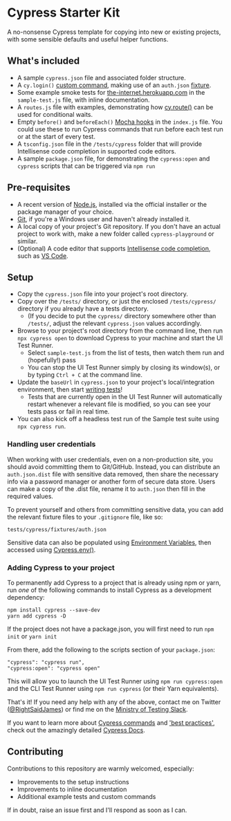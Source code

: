 # Cypress Starter Kit

A no-nonsense Cypress template for copying into new or existing projects, with some sensible defaults and useful helper functions.

## What's included

- A sample `cypress.json` file and associated folder structure.
- A `cy.login()` [custom command](https://docs.cypress.io/api/cypress-api/custom-commands.html), making use of an `auth.json` [fixture](https://docs.cypress.io/api/commands/fixture.html).
- Some example smoke tests for [the-internet.herokuapp.com](https://the-internet.herokuapp.com/) in the `sample-test.js` file, with inline documentation.
- A `routes.js` file with examples, demonstrating how [cy.route()](https://docs.cypress.io/api/commands/route.html) can be used for conditional waits.
- Empty `before()` and `beforeEach()` [Mocha hooks](https://docs.cypress.io/guides/core-concepts/writing-and-organizing-tests.html#Hooks) in the `index.js` file. You could use these to run Cypress commands that run before each test run or at the start of every test.
- A `tsconfig.json` file in the `/tests/cypress` folder that will provide Intellisense code completion in supported code editors.
- A sample `package.json` file, for demonstrating the `cypress:open` and `cypress` scripts that can be triggered via `npm run`

## Pre-requisites

- A recent version of [Node.js](https://nodejs.org/en/), installed via the official installer or the package manager of your choice.
- [Git](https://git-scm.com/), if you're a Windows user and haven't already installed it.
- A local copy of your project's Git repository. If you don't have an actual project to work with, make a new folder called `cypress-playground` or similar.
- (Optional) A code editor that supports [Intellisense code completion](https://docs.cypress.io/guides/tooling/IDE-integration.html#Intelligent-Code-Completion), such as [VS Code](https://code.visualstudio.com/).

## Setup

- Copy the `cypress.json` file into your project's root directory.
- Copy over the `/tests/` directory, or just the enclosed `/tests/cypress/` directory if you already have a tests directory.
  - (If you decide to put the `cypress/` directory somewhere other than `/tests/`, adjust the relevant `cypress.json` values accordingly.
- Browse to your project's root directory from the command line, then run `npx cypress open` to download Cypress to your machine and start the UI Test Runner.
  - Select `sample-test.js` from the list of tests, then watch them run and (hopefully!) pass
  - You can stop the UI Test Runner simply by closing its window(s), or by typing `Ctrl + C` at the command line.
- Update the `baseUrl` in `cypress.json` to your project's local/integration environment, then start [writing tests](https://docs.cypress.io/guides/getting-started/writing-your-first-test.html)!
  - Tests that are currently open in the UI Test Runner will automatically restart whenever a relevant file is modified, so you can see your tests pass or fail in real time.
- You can also kick off a headless test run of the Sample test suite using `npx cypress run`.

### Handling user credentials

When working with user credentials, even on a non-production site, you should avoid committing them to Git/GitHub. Instead, you can distribute an `auth.json.dist` file with sensitive data removed, then share the necessary info via a password manager or another form of secure data store. Users can make a copy of the .dist file, rename it to `auth.json` then fill in the required values.

To prevent yourself and others from committing sensitive data, you can add the relevant fixture files to your `.gitignore` file, like so:
```
tests/cypress/fixtures/auth.json
```

Sensitive data can also be populated using [Environment Variables](https://docs.cypress.io/guides/guides/environment-variables.html), then accessed using [Cypress.env()](https://docs.cypress.io/api/cypress-api/env.html#Syntax).

### Adding Cypress to your project

To permanently add Cypress to a project that is already using npm or yarn, run _one_ of the following commands to install Cypress as a development dependency:

```
npm install cypress --save-dev
yarn add cypress -D
```

If the project does not have a package.json, you will first need to run `npm init` or `yarn init`

From there, add the following to the scripts section of your `package.json`:
```
"cypress": "cypress run",
"cypress:open": "cypress open"
```

This will allow you to launch the UI Test Runner using `npm run cypress:open` and the CLI Test Runner using `npm run cypress` (or their Yarn equivalents).

That's it! If you need any help with any of the above, contact me on Twitter ([@RightSaidJames](https://twitter.com/rightsaidjames)) or find me on the [Ministry of Testing Slack](https://www.ministryoftesting.com/slack_invite). 

If you want to learn more about [Cypress commands](https://docs.cypress.io/api/commands/get.html) and ['best practices'](https://docs.cypress.io/guides/references/best-practices.html), check out the amazingly detailed [Cypress Docs](https://docs.cypress.io/).

## Contributing

Contributions to this repository are warmly welcomed, especially:
- Improvements to the setup instructions
- Improvements to inline documentation 
- Additional example tests and custom commands

If in doubt, raise an issue first and I'll respond as soon as I can.
